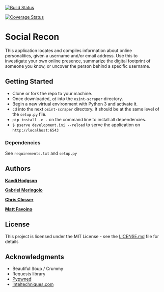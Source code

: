 [![Build Status](https://travis-ci.org/famavott/osint-scraper.svg?branch=master)](https://travis-ci.org/famavott/osint-scraper)

[![Coverage Status](https://coveralls.io/repos/github/famavott/osint-scraper/badge.svg?branch=master)](https://coveralls.io/github/famavott/osint-scraper?branch=master)

# Social Recon

This application locates and compiles information about online personalities, given a username and/or email address. Use this to investigate your own online presence, summarize the digital footprint of someone you know, or uncover the person behind a specific username.

## Getting Started

- Clone or fork the repo to your machine.
- Once downloaded, `cd` into the `osint-scraper` directory.
- Begin a new virtual environment with Python 3 and activate it.
- `cd` into the next `osint-scraper` directory. It should be at the same level of the `setup.py` file.
- `pip install -e .` on the command line to install all dependencies.
- `$ pserve development.ini --reload` to serve the application on `http://localhost:6543`

### Dependencies

See `requirements.txt` and `setup.py`

## Authors

[**Kavdi Hodgson**](https://github.com/kavdi)

[**Gabriel Meringolo**](https://github.com/gabrielx52)

[**Chris Closser**](https://github.com/ChristopherSClosser)

[**Matt Favoino**](https://github.com/famavott)

## License

This project is licensed under the MIT License - see the [LICENSE.md](LICENSE.md) file for details

## Acknowledgments

- Beautiful Soup / Crummy
- Requests library
- [Pypwned](https://github.com/kernelmachine/haveibeenpwned)
- [Inteltechniques.com](https://inteltechniques.com/menu.html)

